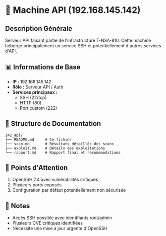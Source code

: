 # 🔐 Machine API (192.168.145.142)

## Description Générale
Serveur API faisant partie de l'infrastructure T-NSA-810. Cette machine héberge principalement un service SSH et potentiellement d'autres services d'API.

## 📊 Informations de Base
- **IP :** 192.168.145.142
- **Rôle :** Serveur API / Auth
- **Services principaux :**
  - SSH (22/tcp)
  - HTTP (80)
  - Port custom (222)

## 📁 Structure de Documentation
```
142_api/
├── README.md     # Ce fichier
├── scan.md       # Résultats détaillés des scans
├── exploit.md    # Détails des exploitations
└── rapport.md    # Rapport final et recommandations
```

## 🎯 Points d'Attention
1. OpenSSH 7.4 avec vulnérabilités critiques
2. Plusieurs ports exposés
3. Configuration par défaut potentiellement non sécurisée

## 📝 Notes
- Accès SSH possible avec identifiants root/admin
- Plusieurs CVE critiques identifiées
- Nécessite une mise à jour urgente d'OpenSSH 